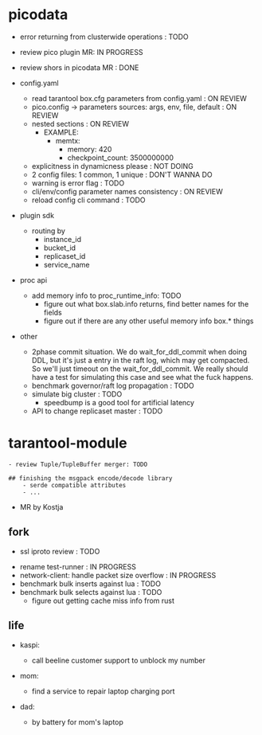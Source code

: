 # picodata

* error returning from clusterwide operations : TODO
* review pico plugin MR: IN PROGRESS
* review shors in picodata MR : DONE

* config.yaml
    - read tarantool box.cfg parameters from config.yaml            : ON REVIEW
    - pico.config -> parameters sources: args, env, file, default   : ON REVIEW
    - nested sections                                               : ON REVIEW
      - EXAMPLE:
        - memtx:
            - memory: 420
            - checkpoint_count: 3500000000
    - explicitness in dynamicness please                            : NOT DOING
    - 2 config files: 1 common, 1 unique                            : DON'T WANNA DO
    - warning is error flag                                         : TODO
    - cli/env/config parameter names consistency                    : ON REVIEW
    - reload config cli command                                     : TODO

* plugin sdk
    - routing by
        - instance_id
        - bucket_id
        - replicaset_id
        - service_name

* proc api

    - add memory info to proc_runtime_info: TODO
        - figure out what box.slab.info returns, find better names for the fields
        - figure out if there are any other useful memory info box.* things

* other
    - 2phase commit situation. We do wait_for_ddl_commit when doing DDL, but
        it's just a entry in the raft log, which may get compacted. So we'll
        just timeout on the wait_for_ddl_commit. We really should have a test
        for simulating this case and see what the fuck happens.
    - benchmark governor/raft log propagation : TODO
    - simulate big cluster : TODO
        - speedbump is a good tool for artificial latency
    - API to change replicaset master : TODO

# tarantool-module #############################################################

    - review Tuple/TupleBuffer merger: TODO

    ## finishing the msgpack encode/decode library
        - serde compatible attributes
        - ...

- MR by Kostja

## fork

* ssl iproto review : TODO


- rename test-runner                          : IN PROGRESS
- network-client: handle packet size overflow : IN PROGRESS
- benchmark bulk inserts against lua          : TODO
- benchmark bulk selects against lua          : TODO
    - figure out getting cache miss info from rust

## life

- kaspi:
    - call beeline customer support to unblock my number

- mom:
    - find a service to repair laptop charging port

- dad:
   - by battery for mom's laptop
